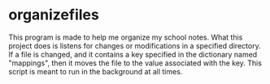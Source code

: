 # organizefiles
This program is made to help me organize my school notes.  What this project does is listens for changes or modifications in a specified directory.  If a file is changed, and it contains a key specified in the dictionary named "mappings", then it moves the file to the value associated with the key.  This script is meant to run in the background at all times.
